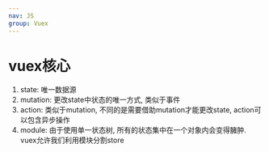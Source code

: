 ```yaml
---
nav: JS
group: Vuex
---
```

# vuex核心

1. state: 唯一数据源
2. mutation: 更改state中状态的唯一方式, 类似于事件
3. action: 类似于mutation, 不同的是需要借助mutation才能更改state, action可以包含异步操作
4. module: 由于使用单一状态树, 所有的状态集中在一个对象内会变得臃肿. vuex允许我们利用模块分割store
